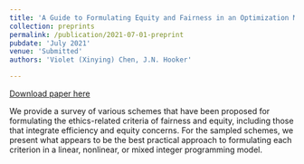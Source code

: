 ```yaml
---
title: 'A Guide to Formulating Equity and Fairness in an Optimization Model'
collection: preprints
permalink: /publication/2021-07-01-preprint
pubdate: 'July 2021'
venue: 'Submitted'
authors: 'Violet (Xinying) Chen, J.N. Hooker'

---
```


[Download paper here](https://vxychen.github.io/files/EquityEfficiencyGuide-full.pdf)

We provide a survey of various schemes that have been proposed for formulating the ethics-related criteria of fairness and equity, including those that integrate efficiency and equity concerns. For the sampled schemes, we present what appears to be the best practical approach to formulating each criterion in a linear, nonlinear, or mixed integer programming model.
